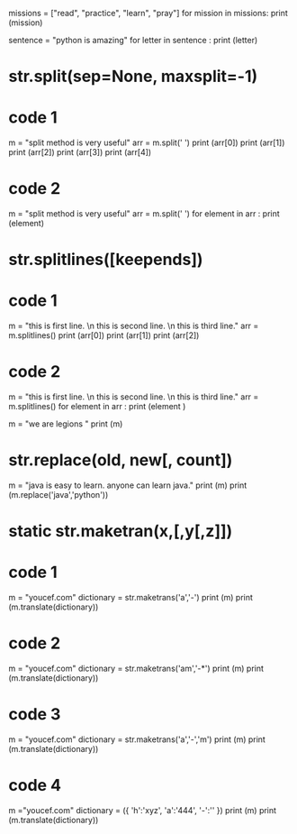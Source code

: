 missions = ["read", "practice", "learn", "pray"]
for mission in missions:
  print (mission)
  

sentence = "python is amazing"
for letter in sentence :
  print (letter)
 
# str.split(sep=None, maxsplit=-1)

# code 1
m = "split method is very useful"
arr = m.split(' ')
print (arr[0])
print (arr[1])
print (arr[2])
print (arr[3])
print (arr[4])

# code 2
m = "split method is very useful"
arr = m.split(' ')
for element in arr :
  print (element)

# str.splitlines([keepends])

# code 1
m = "this is first line. \n this is second line. \n this is third line."
arr = m.splitlines()
print (arr[0])
print (arr[1])
print (arr[2])

# code 2
m = "this is first line. \n this is second line. \n this is third line."
arr = m.splitlines()
for element in arr :
  print (element )
  
m = "we are legions "
print (m)

# str.replace(old, new[, count])
m = "java is easy to learn. anyone can learn java."
print (m)
print (m.replace('java','python'))

# static str.maketran(x,[,y[,z]])
# code 1
m = "youcef.com"
dictionary = str.maketrans('a','-')
print (m)
print (m.translate(dictionary))
# code 2
m = "youcef.com"
dictionary = str.maketrans('am','-*')
print (m)
print (m.translate(dictionary))
# code 3
m = "youcef.com"
dictionary = str.maketrans('a','-','m')
print (m)
print (m.translate(dictionary))
# code 4
m ="youcef.com"
dictionary = ({
  'h':'xyz',
  'a':'444',
  '-':''
})
print (m)
print (m.translate(dictionary))
